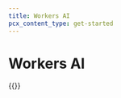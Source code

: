 ```yaml
---
title: Workers AI
pcx_content_type: get-started
---
```


# Workers AI

{{<render file="_workersai.md">}}